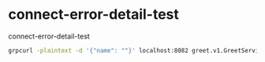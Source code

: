 # connect-error-detail-test
connect-error-detail-test

```bash
grpcurl -plaintext -d '{"name": ""}' localhost:8082 greet.v1.GreetService.Greet
```
